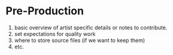 # Pre-Production

1. basic overview of artist specific details or notes to contribute.
2. set expectations for quality work
3. where to store source files (if we want to keep them)
4. etc.
